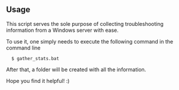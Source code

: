 ## Usage ##

This script serves the sole purpose of collecting troubleshooting information from a Windows server with ease.

To use it, one simply needs to execute the following command in the command line 
  ```
    $ gather_stats.bat
  ```

After that, a folder will be created with all the information.

Hope you find it helpful! :)